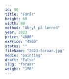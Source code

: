 ```yaml
---
id: 96
title: "Forår"
height: 60
width: 80
method: "Akryl på lærred"
year: 2023
price: "4800"
exPrice: "4500"
status: ""
fileName: "2023-foraar.jpg"
medie: "painting"
draft: "False"
slug: "foraar"
weight: "150"
---
```

